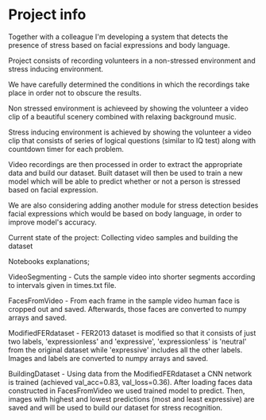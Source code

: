 # Project info
Together with a colleague I'm developing a system that detects the presence of stress based on facial expressions and body language.

Project consists of recording volunteers in a non-stressed environment and stress inducing environment.

We have carefully determined the conditions in which the recordings take place in order not to obscure the results.

Non stressed environment is achieveed by showing the volunteer a video clip of a beautiful scenery combined with relaxing background music.

Stress inducing environment is achieved by showing the volunteer a video clip that consists of series of logical questions (similar to IQ test) along with countdown timer for each problem.


Video recordings are then processed in order to extract the appropriate data and build our dataset. Built dataset will then be used to train a new model which will be able to predict whether or not a person is stressed based on facial expression.

We are also considering adding another module for stress detection besides facial expressions which would be based on body language, in order to improve model's accuracy.

Current state of the project: Collecting video samples and building the dataset

Notebooks explanations;

VideoSegmenting - Cuts the sample video into shorter segments according to intervals given in times.txt file.

FacesFromVideo - From each frame in the sample video human face is cropped out and saved. Afterwards, those faces are converted to numpy arrays and saved.

ModifiedFERdataset - FER2013 dataset is modified so that it consists of just two labels, 'expressionless' and 'expressive', 'expressionless' is 'neutral' from the original dataset while 'expressive' includes all the other labels. Images and labels are converted to numpy arrays and saved.

BuildingDataset - Using data from the ModifiedFERdataset a CNN network is trained (achieved val_acc=0.83, val_loss=0.36). After loading faces data constructed in FacesFromVideo we used trained model to predict. Then, images with highest and lowest predictions (most and least expressive) are saved and will be used to build our dataset for stress recognition.
